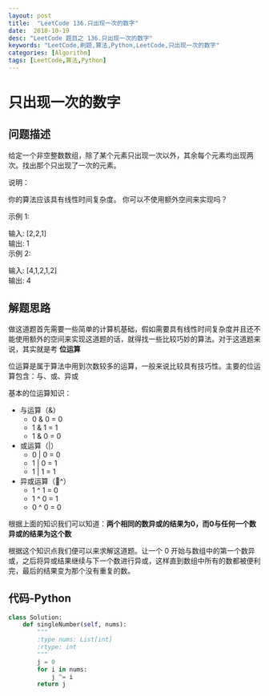 ```yaml
---
layout: post
title:  "LeetCode 136.只出现一次的数字"
date:  2018-10-19
desc: "LeetCode 题目之 136.只出现一次的数字"
keywords: "LeetCode,刷题,算法,Python,LeetCode,只出现一次的数字"
categories: [Algorithm]
tags: [LeetCode,算法,Python]
---
```

# 只出现一次的数字

## 问题描述

给定一个非空整数数组，除了某个元素只出现一次以外，其余每个元素均出现两次。找出那个只出现了一次的元素。

说明：

你的算法应该具有线性时间复杂度。 你可以不使用额外空间来实现吗？

示例 1:

输入: [2,2,1]<br/>
输出: 1<br/>
示例 2:<br/>

输入: [4,1,2,1,2]<br/>
输出: 4<br/>

## 解题思路

做这道题首先需要一些简单的计算机基础，假如需要具有线性时间复杂度并且还不能使用额外的空间来实现这道题的话，就得找一些比较巧妙的算法。对于这道题来说，其实就是考 **位运算**

位运算是属于算法中用到次数较多的运算，一般来说比较具有技巧性。主要的位运算包含：与、或、异或

基本的位运算知识：

- 与运算（&）
  - 0 & 0 = 0
  - 1 & 1 = 1
  - 1 & 0 = 0
- 或运算（\|）
  - 0 \| 0 = 0
  - 1 \| 0 = 1
  - 1 \| 1 = 1
- 异或运算（^）
  - 1 ^ 1 = 0
  - 1 ^ 0 = 1
  - 0 ^ 0 = 0

根据上面的知识我们可以知道：**两个相同的数异或的结果为0，而0与任何一个数异或的结果为这个数**

根据这个知识点我们便可以来求解这道题。让一个 0 开始与数组中的第一个数异或，之后将异或结果继续与下一个数进行异或，这样直到数组中所有的数都被便利完，最后的结果变为那个没有重复的数。

## 代码-Python

```python
class Solution:
    def singleNumber(self, nums):
        """
        :type nums: List[int]
        :rtype: int
        """
        j = 0
        for i in nums:
            j ^= i
        return j
```